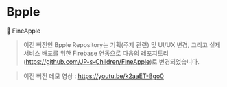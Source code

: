 # Bpple
🍍 FineApple


> 이전 버전인 Bpple Repository는 기획(주제 관련) 및 UI/UX 변경, 그리고 실제 서비스 배포를 위한 Firebase 연동으로 다음의 레포지토리(https://github.com/JP-s-Children/FineApple)로 변경되었습니다.

> 이전 버전 데모 영상 : https://youtu.be/k2aaET-Bgo0
